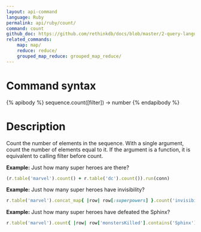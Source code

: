 ```yaml
---
layout: api-command 
language: Ruby
permalink: api/ruby/count/
command: count 
github_doc: https://github.com/rethinkdb/docs/blob/master/2-query-language/api/ruby/aggregation/count.md
related_commands:
    map: map/
    reduce: reduce/
    grouped_map_reduce: grouped_map_reduce/
---
```


# Command syntax #

{% apibody %}
sequence.count([filter]) &rarr; number
{% endapibody %}

# Description #

Count the number of elements in the sequence. With a single argument, count the number
of elements equal to it. If the argument is a function, it is equivalent to calling
filter before count.

__Example:__ Just how many super heroes are there?

```rb
(r.table('marvel').count() + r.table('dc').count()).run(conn)
```


__Example:__ Just how many super heroes have invisibility?

```rb
r.table('marvel').concat_map{ |row| row[:superpowers] }.count('invisibility').run(conn)
```


__Example:__ Just how many super heroes have defeated the Sphinx?

```rb
r.table('marvel').count{ |row| row['monstersKilled'].contains('Sphinx') }.run(conn)
```

